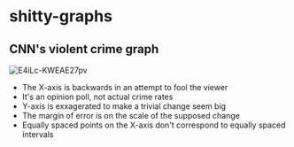 # shitty-graphs

## CNN's violent crime graph 

![E4iLc-KWEAE27pv](https://user-images.githubusercontent.com/6005346/123475976-21ac9280-d5ca-11eb-8b3c-870c7a5130b7.jpg)

- The X-axis is backwards in an attempt to fool the viewer 
- It's an opinion poll, not actual crime rates
- Y-axis is exxagerated to make a trivial change seem big
- The margin of error is on the scale of the supposed change
- Equally spaced points on the X-axis don't correspond to equally spaced intervals 
